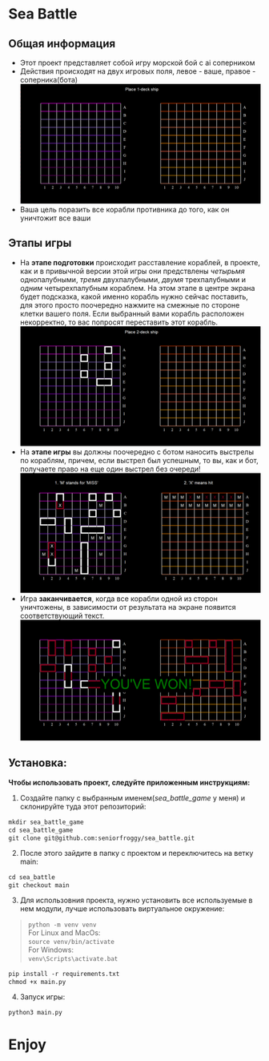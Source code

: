 # Sea Battle
## Общая информация
- Этот проект представляет собой игру морской бой с ai соперником
- Действия происходят на двух игровых поля, левое - ваше, правое - соперника(бота)
![Screenshot of a game start](src/images/game_start.png)
- Ваша цель поразить все корабли противника до того, как он уничтожит все ваши
## Этапы игры
- На **этапе подготовки** происходит расставление кораблей, в проекте, как и в привычной версии этой игры они предствлены *четырьмя* однопалубными, *тремя* двухпалубными, *двумя* трехпалубными и *одним* четырехпалубным кораблем. На этом этапе в центре экрана будет подсказка, какой именно корабль нужно сейчас поставить, для этого просто поочередно нажмите на смежные по стороне клетки вашего поля. Если выбранный вами корабль расположен некорректно, то вас попросят переставить этот корабль.
![Screenshot of a prepare](src/images/prepare.png)
- На **этапе игры** вы должны поочередно с ботом наносить выстрелы по кораблям, причем, если выстрел был успешным, то вы, как и бот, получаете право на еще один выстрел без очереди!
![Screenshot of a game](src/images/in_game.png)
- Игра **заканчивается**, когда все корабли одной из сторон уничтожены, в зависимости от результата на экране появится соответствующий текст.
![Screenshot of an end of the game](src/images/game_end.png)

## Установка:

**Чтобы использовать проект, следуйте приложенным инструкциям:**

1. Создайте папку c выбранным именем(*sea_battle_game* у меня) и склонируйте туда этот репозиторий:
```
mkdir sea_battle_game
cd sea_battle_game
git clone git@github.com:seniorfroggy/sea_battle.git
```
2. После этого зайдите в папку с проектом и переключитесь на ветку main:
```
cd sea_battle
git checkout main
```
3. Для использовния проекта, нужно установить все используемые в нем модули, лучше использовать виртуальное окружение:
>  ```python -m venv venv```  
> For Linux and MacOs:  
> ```source venv/bin/activate```  
> For Windows:  
> ```venv\Scripts\activate.bat```
```
pip install -r requirements.txt
chmod +x main.py
```
4. Запуск игры: 
```bash
python3 main.py
```
# Enjoy